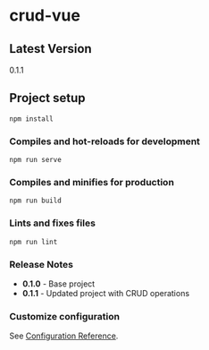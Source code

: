 # crud-vue

## Latest Version
0.1.1

## Project setup
```
npm install
```

### Compiles and hot-reloads for development
```
npm run serve
```

### Compiles and minifies for production
```
npm run build
```

### Lints and fixes files
```
npm run lint
```
### Release Notes
- **0.1.0** - Base project
- **0.1.1** - Updated project with CRUD operations
### Customize configuration
See [Configuration Reference](https://cli.vuejs.org/config/).
